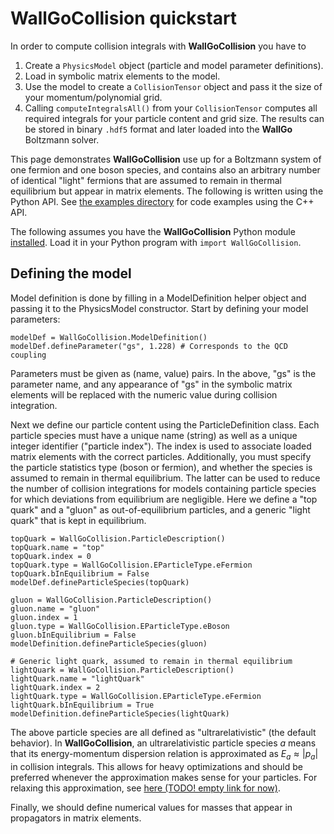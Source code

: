 # WallGoCollision quickstart

In order to compute collision integrals with **WallGoCollision** you have to
1) Create a `PhysicsModel` object (particle and model parameter definitions).
2) Load in symbolic matrix elements to the model.
3) Use the model to create a `CollisionTensor` object and pass it the size of your momentum/polynomial grid.
4) Calling `computeIntegralsAll()` from your `CollisionTensor` computes all required integrals for your particle content and grid size. The results can be stored in binary `.hdf5` format and later loaded into the **WallGo** Boltzmann solver.

This page demonstrates **WallGoCollision** use up for a Boltzmann system of one fermion and one boson species, and contains also an arbitrary number of identical "light" fermions that are assumed to remain in thermal equilibrium but appear in matrix elements. The following is written using the Python API. See [the examples directory](../examples) for code examples using the C++ API. 

The following assumes you have the **WallGoCollision** Python module [installed](../README.md). Load it in your Python program with `import WallGoCollision`.

## Defining the model

Model definition is done by filling in a ModelDefinition helper object and passing it to the PhysicsModel constructor. Start by defining your model parameters:
```
modelDef = WallGoCollision.ModelDefinition()
modelDef.defineParameter("gs", 1.228) # Corresponds to the QCD coupling
```
Parameters must be given as (name, value) pairs. In the above, "gs" is the parameter name, and any appearance of "gs" in the symbolic matrix elements will be replaced with the numeric value during collision integration.

Next we define our particle content using the ParticleDefinition class. Each particle species must have a unique name (string) as well as a unique integer identifier ("particle index"). The index is used to associate loaded matrix elements with the correct particles. Additionally, you must specify the particle statistics type (boson or fermion), and whether the species is assumed to remain in thermal equilibrium. The latter can be used to reduce the number of collision integrations for models containing particle species for which deviations from equilibrium are negligible. Here we define a "top quark" and a "gluon" as out-of-equilibrium particles, and a generic "light quark" that is kept in equilibrium.
```
topQuark = WallGoCollision.ParticleDescription()
topQuark.name = "top"
topQuark.index = 0
topQuark.type = WallGoCollision.EParticleType.eFermion
topQuark.bInEquilibrium = False
modelDef.defineParticleSpecies(topQuark)

gluon = WallGoCollision.ParticleDescription()
gluon.name = "gluon"
gluon.index = 1
gluon.type = WallGoCollision.EParticleType.eBoson
gluon.bInEquilibrium = False
modelDefinition.defineParticleSpecies(gluon)

# Generic light quark, assumed to remain in thermal equilibrium
lightQuark = WallGoCollision.ParticleDescription()
lightQuark.name = "lightQuark"
lightQuark.index = 2
lightQuark.type = WallGoCollision.EParticleType.eFermion
lightQuark.bInEquilibrium = True
modelDefinition.defineParticleSpecies(lightQuark)
```
The above particle species are all defined as "ultrarelativistic" (the default behavior). In **WallGoCollision**, an ultrarelativistic particle species $a$ means that its energy-momentum dispersion relation is approximated as $E_a \approx |p_a|$ in collision integrals. This allows for heavy optimizations and should be preferred whenever the approximation makes sense for your particles. For relaxing this approximation, see [here (TODO! empty link for now)]().

Finally, we should define numerical values for masses that appear in propagators in matrix elements.
